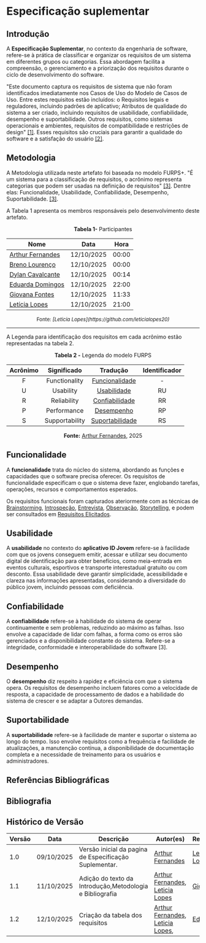 # Especificação suplementar

## Introdução
A **Especificação Suplementar**, no contexto da engenharia de software, refere-se à prática de classificar e organizar os requisitos de um sistema em diferentes grupos ou categorias. Essa abordagem facilita a compreensão, o gerenciamento e a priorização dos requisitos durante o ciclo de desenvolvimento do software.

"Este documento captura os requisitos de sistema que não foram identificados imediatamente nos Casos de Uso do Modelo de Casos de Uso. Entre estes requisitos estão incluídos: o Requisitos legais e reguladores, incluindo padrões de aplicativo; Atributos de qualidade do sistema a ser criado, incluindo requisitos de usabilidade, confiabilidade, desempenho e suportabilidade. Outros requisitos, como sistemas operacionais e ambientes, requisitos de compatibilidade e restrições de design" <a id="TEC1" href="#RP1">[1]</a>. Esses requisitos são cruciais para garantir a qualidade do software e a satisfação do usuário  <a id="TEC2" href="#RP2">[2]</a>.

## Metodologia

A Metodologia utilizada neste artefato foi baseada no modelo FURPS+. "É um sistema para a classificação de requisitos, o acrônimo representa categorias que podem ser usadas na definição de requisitos" <a id="TEC3" href="#RP3">[3]</a>. Dentre elas: Funcionalidade, Usabilidade, Confiabilidade, Desempenho, Suportabilidade. <a id="TEC3" href="#RP3">[3]</a>.

A Tabela 1 apresenta os membros responsáveis pelo desenvolvimento deste artefato.

<p style="text-align: center"><strong>Tabela 1-</strong> Participantes</p>
<div align="center">
<table>
<thead>
<tr>
<th>Nome</th>
<th>Data</th>
<th>Hora</th>
</tr>
</thead>
<tbody>
<tr>
<td><a href="https://github.com/arthurfernandesj">Arthur Fernandes</a></td>
<td>12/10/2025</td>
<td>00:00</td>
</tr>
<tr>
<td><a href="https://github.com/BrenoLTeixeira">Breno Lourenço</a></td>
<td>12/10/2025</td>
<td>00:00</td>
</tr>
<tr>
<td><a href="https://github.com/dylancavalcante">Dylan Cavalcante</a></td>
<td>12/10/2025</td>
<td>00:14</td>
</tr>
<tr>
<td><a href="https://github.com/eduardar0">Eduarda Domingos</a></td>
<td>12/10/2025</td>
<td>22:00</td>
</tr>
<tr>
<td><a href="https://github.com/GiovanaFontesS">Giovana Fontes</a></td>
<td>12/10/2025</td>
<td>11:33</td>
</tr>
<tr>
<td><a href="https://github.com/leticialopes20">Letícia Lopes</a></td>
<td>12/10/2025</td>
<td>21:00</td>
</tr>
</tbody>
</table>
</div>
<font size="2"><p style="text-align: center">Fonte: <i>[Leticia Lopes](https://github.com/leticialopes20)</i> </p></font>

---

A Legenda para identificação dos requisitos em cada acrônimo estão representadas na tabela 2.

<p style="text-align: center"><strong>Tabela 2 -</strong> Legenda do modelo FURPS</p>

| Acrônimo | Significado | Tradução | Identificador |
|:----:|:----:|:----:|:----:|
| F | Functionality |[Funcionalidade](#funcionalidade) | - |
| U | Usability | [Usabilidade](#usabilidade)| RU |
| R | Reliability |[Confiabilidade](#confiabilidade)  | RR |
| P | Performance | [Desempenho](#desempenho) | RP |
| S | Supportability | [Suportabilidade](#suportabilidade) | RS |

<p style="text-align: center"><strong>Fonte:</strong> <a href="https://github.com/arthurfernandesj">Arthur Fernandes</a>, 2025</p>


## Funcionalidade

A **funcionalidade** trata do núcleo do sistema, abordando as funções e capacidades que o software precisa oferecer. Os requisitos de funcionalidade especificam o que o sistema deve fazer, englobando tarefas, operações, recursos e comportamentos esperados.

Os requisitos funcionais foram capturados ateriormente com as técnicas de [Brainstorming](https://requisitos-de-software.github.io/2025.2-Grupo04/Entregas/Entregas_02/Elicitacao/Brainstorming/), [Introspeção](https://requisitos-de-software.github.io/2025.2-Grupo04/Entregas/Entregas_02/Elicitacao/Introspec%C3%A7%C3%A3o/), [Entrevista](https://requisitos-de-software.github.io/2025.2-Grupo04/Entregas/Entregas_02/Elicitacao/Entrevista/), [Observação](https://requisitos-de-software.github.io/2025.2-Grupo04/Entregas/Entregas_02/Elicitacao/Observa%C3%A7%C3%A3o/), [Storytelling](https://requisitos-de-software.github.io/2025.2-Grupo04/Entregas/Entregas_02/Elicitacao/Observa%C3%A7%C3%A3o/), e podem ser consultados em [Requisitos Elicitados](https://requisitos-de-software.github.io/2025.2-Grupo04/Entregas/Entregas_02/Elicitacao/Requisitos_Elicitados/). 

## Usabilidade

A **usabilidade** no contexto do **aplicativo ID Jovem** refere-se à facilidade com que os jovens conseguem emitir, acessar e utilizar seu documento digital de identificação para obter benefícios, como meia-entrada em eventos culturais, esportivos e transporte interestadual gratuito ou com desconto. Essa usabilidade deve garantir simplicidade, acessibilidade e clareza nas informações apresentadas, considerando a diversidade do público jovem, incluindo pessoas com deficiência.


## Confiabilidade

A **confiabilidade** refere-se à habilidade do sistema de operar continuamente e sem problemas, reduzindo ao máximo as falhas. Isso envolve a capacidade de lidar com falhas, a forma como os erros são gerenciados e a disponibilidade constante do sistema. Refere-se a integridade, conformidade e interoperabilidade do software [3].


## Desempenho

O **desempenho** diz respeito à rapidez e eficiência com que o sistema opera. Os requisitos de desempenho incluem fatores como a velocidade de resposta, a capacidade de processamento de dados e a habilidade do sistema de crescer e se adaptar a Outores demandas.


## Suportabilidade

A **suportabilidade** refere-se à facilidade de manter e suportar o sistema ao longo do tempo. Isso envolve requisitos como a frequência e facilidade de atualizações, a manutenção contínua, a disponibilidade de documentação completa e a necessidade de treinamento para os usuários e administradores.




## Referências Bibliográficas


## Bibliografia


## Histórico de Versão

| Versão | Data | Descrição | Autor(es) | Revisor(es) |
|--------|------|-----------|-----------|-------------|
| 1.0 | 09/10/2025 | Versão inicial da pagina de Especificação Suplementar. | [Arthur Fernandes](https://github.com/arthurfernandesj) | [ Leticia Lopes ](https://github.com/leticialopes20) |
| 1.1 | 11/10/2025 | Adição do texto da Introdução,Metodologia e Bibliografia| [Arthur Fernandes](https://github.com/arthurfernandesj), [Leticia Lopes](https://github.com/leticialopes20) | [ Giovana ](https://github.com/) |
| 1.2 | 12/10/2025 | Criação da tabela dos requisitos| [Arthur Fernandes](https://github.com/arthurfernandesj), [Leticia Lopes](https://github.com/leticialopes20), | [ Eduarda ](https://github.com/) |
